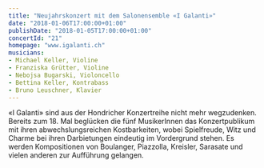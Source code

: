 ```yaml
---
title: "Neujahrskonzert mit dem Salonensemble «I Galanti»"
date: "2018-01-06T17:00:00+01:00"
publishDate: "2018-01-05T17:00:00+01:00"
concertId: "21"
homepage: "www.igalanti.ch"
musicians:
- Michael Keller, Violine
- Franziska Grütter, Violine
- Nebojsa Bugarski, Violoncello
- Bettina Keller, Kontrabass
- Bruno Leuschner, Klavier
---
```


«I Galanti» sind aus der Hondricher Konzertreihe nicht mehr wegzudenken. Bereits zum 18. Mal
beglücken die fünf MusikerInnen das Konzertpublikum mit ihren abwechslungsreichen Kostbarkeiten, wobei
Spielfreude, Witz und Charme bei ihren Darbietungen eindeutig im Vordergrund stehen. Es werden
Kompositionen von Boulanger, Piazzolla, Kreisler, Sarasate und vielen anderen zur Aufführung gelangen.
